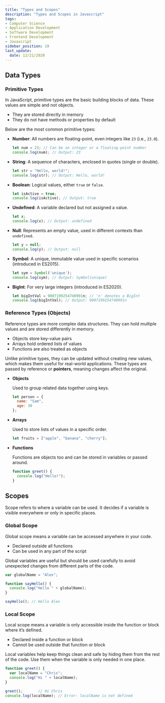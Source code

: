 ```yaml
---
title: "Types and Scopes"
description: "Types and Scopes in Javascript"
tags: 
- Computer Science
- Application Development
- Software Development
- Frontend Development
- Javascript
sidebar_position: 19
last_update:
  date: 12/21/2020
---
```



## Data Types 

### Primitive Types 

In JavaScript, primitive types are the basic building blocks of data. These values are simple and not objects.

- They are stored directly in memory
- They do not have methods or properties by default

Below are the most common primitive types:  

- **Number**: All numbers are floating-point, even integers like `23` (i.e., `23.0`).

  ```javascript
  let num = 23; // Can be an integer or a floating-point number
  console.log(num); // Output: 23
  ```

- **String**: A sequence of characters, enclosed in quotes (single or double).

  ```javascript
  let str = "Hello, world!";
  console.log(str); // Output: Hello, world!
  ```

- **Boolean**: Logical values, either `true` or `false`.

  ```javascript
  let isActive = true;
  console.log(isActive); // Output: true
  ```

- **Undefined**: A variable declared but not assigned a value.

  ```javascript
  let x;
  console.log(x); // Output: undefined
  ```

- **Null**: Represents an empty value, used in different contexts than `undefined`.

  ```javascript
  let y = null;
  console.log(y); // Output: null
  ```

- **Symbol**: A unique, immutable value used in specific scenarios (introduced in ES2015).

  ```javascript
  let sym = Symbol('unique');
  console.log(sym); // Output: Symbol(unique)
  ```

- **BigInt**: For very large integers (introduced in ES2020).

  ```javascript
  let bigIntVal = 9007199254740991n; // 'n' denotes a BigInt
  console.log(bigIntVal); // Output: 9007199254740991n
  ```




### Reference Types (Objects)

Reference types are more complex data structures. They can hold multiple values and are stored differently in memory.

- Objects store key-value pairs  
- Arrays hold ordered lists of values  
- Functions are also treated as objects  

Unlike primitive types, they can be updated without creating new values, which makes them useful for real-world applications. These types are passed by reference or **pointers**, meaning changes affect the original.

- **Objects**  

    Used to group related data together using keys.

    ```javascript
    let person = {
      name: "Sam",
      age: 30
    };
    ```

- **Arrays**  

    Used to store lists of values in a specific order.

    ```javascript
    let fruits = ["apple", "banana", "cherry"];
    ```

- **Functions**  

    Functions are objects too and can be stored in variables or passed around.

    ```javascript
    function greet() {
      console.log("Hello!");
    }
    ```

## Scopes

Scope refers to where a variable can be used. It decides if a variable is visible everywhere or only in specific places.

### Global Scope

Global scope means a variable can be accessed anywhere in your code.

- Declared outside all functions  
- Can be used in any part of the script  

Global variables are useful but should be used carefully to avoid unexpected changes from different parts of the code.

```javascript
var globalName = "Alex";

function sayHello() {
  console.log("Hello " + globalName);
}

sayHello(); // Hello Alex
```


### Local Scope

Local scope means a variable is only accessible inside the function or block where it’s defined.

- Declared inside a function or block  
- Cannot be used outside that function or block  

Local variables help keep things clean and safe by hiding them from the rest of the code. Use them when the variable is only needed in one place.

```javascript
function greet() {
  var localName = "Chris";
  console.log("Hi " + localName);
}

greet();       // Hi Chris
console.log(localName); // Error: localName is not defined
```


